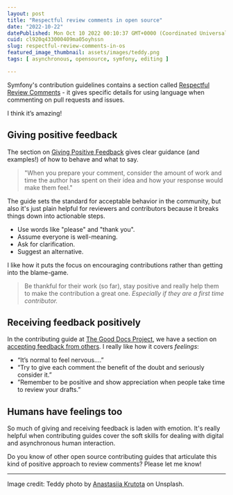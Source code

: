 ```yaml
---
layout: post
title: "Respectful review comments in open source"
date: "2022-10-22"
datePublished: Mon Oct 10 2022 00:10:37 GMT+0000 (Coordinated Universal Time)
cuid: cl920q433000409ma05oyhssn
slug: respectful-review-comments-in-os
featured_image_thumbnail: assets/images/teddy.png
tags: [ asynchronous, opensource, symfony, editing ]

---
```


Symfony's contribution guidelines contains a section called [Respectful Review Comments](https://symfony.com/doc/current/contributing/community/review-comments.html) - it gives specific details for using language when commenting on pull requests and issues. 

I think it’s amazing! 

## Giving positive feedback

The section on [Giving Positive Feedback](https://symfony.com/doc/current/contributing/community/review-comments.html#giving-positive-feedback) gives clear guidance (and examples!) of how to behave and what to say.

> "When you prepare your comment, consider the amount of work and time the author has spent on their idea and how your response would make them feel."

The guide sets the standard for acceptable behavior in the community, but also it's just plain helpful for reviewers and contributors because it breaks things down into actionable steps. 

- Use words like "please" and "thank you". 
- Assume everyone is well-meaning.  
- Ask for clarification.
- Suggest an alternative.

I like how it puts the focus on encouraging contributions rather than getting into the blame-game. 

> Be thankful for their work (so far), stay positive and really help them to make the contribution a great one. _Especially if they are a first time contributor._

## Receiving feedback positively
In the contributing guide at [The Good Docs Project](https://thegooddocsproject.dev/), we have a section on [accepting feedback from others](https://gitlab.com/tgdp/templates/-/blob/main/CONTRIBUTING.md#accepting-feedback-from-others). I really like how it covers _feelings_:

- “It’s normal to feel nervous….” 
- “Try to give each comment the benefit of the doubt and seriously consider it.” 
- ”Remember to be positive and show appreciation when people take time to review your drafts.”

## Humans have feelings too
So much of giving and receiving feedback is laden with emotion. It's really helpful when contributing guides cover the soft skills for dealing with digital and asynchronous human interaction.

Do you know of other open source contributing guides that articulate this kind of positive approach to review comments? Please let me know!

---

Image credit: Teddy photo by [Anastasiia Krutota](https://unsplash.com/photos/VvM8h5TnWUg) on Unsplash.
  



